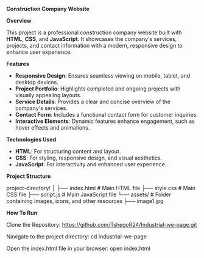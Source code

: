 **Construction Company Website**

**Overview**

This project is a professional construction company website built with **HTML**, **CSS**, and **JavaScript**. It showcases the company's services, projects, and contact information with a modern, responsive design to enhance user experience.

**Features**
- **Responsive Design**: Ensures seamless viewing on mobile, tablet, and desktop devices.
- **Project Portfolio**: Highlights completed and ongoing projects with visually appealing layouts.
- **Service Details**: Provides a clear and concise overview of the company's services.
- **Contact Form**: Includes a functional contact form for customer inquiries.
- **Interactive Elements**: Dynamic features enhance engagement, such as hover effects and animations.

**Technologies Used**
- **HTML**: For structuring content and layout.
- **CSS**: For styling, responsive design, and visual aesthetics.
- **JavaScript**: For interactivity and enhanced user experience.

**Project Structure**

project-directory/
│
├── index.html       # Main HTML file
├── style.css        # Main CSS file
├── script.js        # Main JavaScript file
└── assets/          # Folder containing images, icons, and other resources
    ├── image1.jpg

**How To Run**:

Clone the Repository:
https://github.com/TshegoR24/Industrial-we-page.git

Navigate to the project directory:
cd Industrial-we-page

Open the index.html file in your browser:
open index.html


